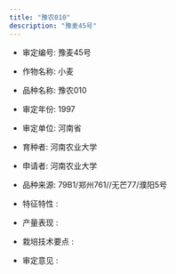 ```yaml
---
title: "豫农010"
description: "豫麦45号"
---
```

* 审定编号:  豫麦45号

*  作物名称:  小麦

*  品种名称:  豫农010

*  审定年份:  1997

*  审定单位:  河南省

* 育种者:  河南农业大学

*  申请者:  河南农业大学

*  品种来源:  79B1/郑州761//无芒77/濮阳5号


*  特征特性 : 

 
*  产量表现 : 


*  栽培技术要点 : 


*  审定意见 : 

